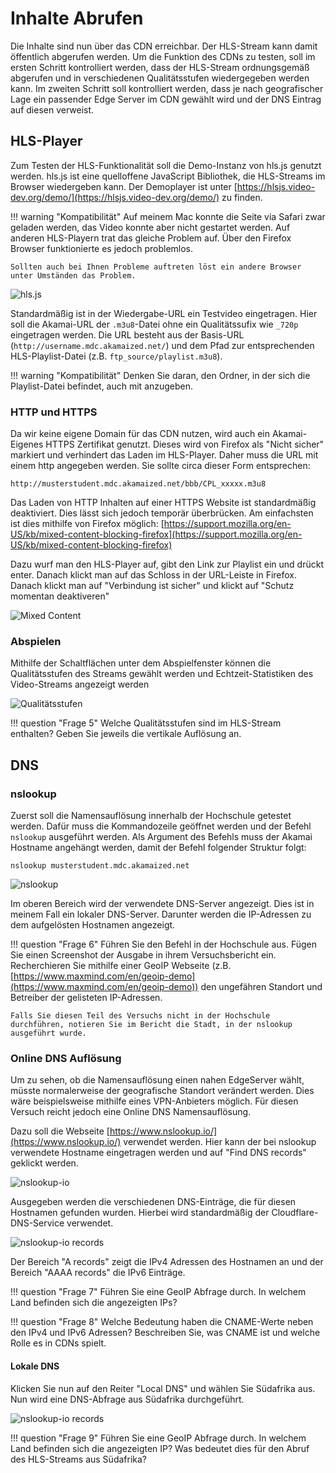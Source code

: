 # Inhalte Abrufen

Die Inhalte sind nun über das CDN erreichbar. Der HLS-Stream kann damit öffentlich abgerufen werden. Um die Funktion des CDNs zu testen, soll im ersten Schritt kontrolliert werden, dass der HLS-Stream ordnungsgemäß abgerufen und in verschiedenen Qualitätsstufen wiedergegeben werden kann. Im zweiten Schritt soll kontrolliert werden, dass je nach geografischer Lage ein passender Edge Server im CDN gewählt wird und der DNS Eintrag auf diesen verweist.

## HLS-Player

Zum Testen der HLS-Funktionalität soll die Demo-Instanz von hls.js genutzt werden. hls.js ist eine quelloffene JavaScript Bibliothek, die HLS-Streams im Browser wiedergeben kann. Der Demoplayer ist unter [https://hlsjs.video-dev.org/demo/](https://hlsjs.video-dev.org/demo/) zu finden.

!!! warning "Kompatibilität"
    Auf meinem Mac konnte die Seite via Safari zwar geladen werden, das Video konnte aber nicht gestartet werden. Auf anderen HLS-Playern trat das gleiche Problem auf. Über den Firefox Browser funktionierte es jedoch problemlos.

    Sollten auch bei Ihnen Probleme auftreten löst ein andere Browser unter Umständen das Problem.


![hls.js](../assets/versuch2/hls_js.png)

Standardmäßig ist in der Wiedergabe-URL ein Testvideo eingetragen. Hier soll die Akamai-URL der `.m3u8`-Datei ohne ein Qualitätssufix wie `_720p` eingetragen werden. Die URL besteht aus der Basis-URL (`http://username.mdc.akamaized.net/`) und dem Pfad zur entsprechenden HLS-Playlist-Datei (z.B. `ftp_source/playlist.m3u8`).

!!! warning "Kompatibilität"
    Denken Sie daran, den Ordner, in der sich die Playlist-Datei befindet, auch mit anzugeben.

### HTTP und HTTPS

Da wir keine eigene Domain für das CDN nutzen, wird auch ein Akamai-Eigenes HTTPS Zertifikat genutzt. Dieses wird von Firefox als "Nicht sicher" markiert und verhindert das Laden im HLS-Player. Daher muss die URL mit einem http angegeben werden. Sie sollte circa dieser Form entsprechen:

```
http://musterstudent.mdc.akamaized.net/bbb/CPL_xxxxx.m3u8
```

Das Laden von HTTP Inhalten auf einer HTTPS Website ist standardmäßig deaktiviert. Dies lässt sich jedoch temporär überbrücken. Am einfachsten ist dies mithilfe von Firefox möglich: [https://support.mozilla.org/en-US/kb/mixed-content-blocking-firefox](https://support.mozilla.org/en-US/kb/mixed-content-blocking-firefox)

Dazu wurf man den HLS-Player auf, gibt den Link zur Playlist ein und drückt enter. Danach klickt man auf das Schloss in der URL-Leiste in Firefox. Danach klickt man auf "Verbindung ist sicher" und klickt auf "Schutz momentan deaktiveren"

![Mixed Content](../assets/versuch2/mixed-content.png)

### Abspielen

Mithilfe der Schaltflächen unter dem Abspielfenster können die Qualitätsstufen des Streams gewählt werden und Echtzeit-Statistiken des Video-Streams angezeigt werden

![Qualitätsstufen](../assets/versuch2/hls_js_quality.png)

!!! question "Frage 5"
    Welche Qualitätsstufen sind im HLS-Stream enthalten? Geben Sie jeweils die vertikale Auflösung an.

## DNS

### nslookup

Zuerst soll die Namensauflösung innerhalb der Hochschule getestet werden. Dafür muss die Kommandozeile geöffnet werden und der Befehl `nslookup` ausgeführt werden. Als Argument des Befehls muss der Akamai Hostname angehängt werden, damit der Befehl folgender Struktur folgt:

```
nslookup musterstudent.mdc.akamaized.net
```

![nslookup](../assets/versuch2/nslookup.png)

Im oberen Bereich wird der verwendete DNS-Server angezeigt. Dies ist in meinem Fall ein lokaler DNS-Server. Darunter werden die IP-Adressen zu dem aufgelösten Hostnamen angezeigt.

!!! question "Frage 6"
    Führen Sie den Befehl in der Hochschule aus. Fügen Sie einen Screenshot der Ausgabe in ihrem Versuchsbericht ein. Recherchieren Sie mithilfe einer GeoIP Webseite (z.B. [https://www.maxmind.com/en/geoip-demo](https://www.maxmind.com/en/geoip-demo)) den ungefähren Standort und Betreiber der gelisteten IP-Adressen.

    Falls Sie diesen Teil des Versuchs nicht in der Hochschule durchführen, notieren Sie im Bericht die Stadt, in der nslookup ausgeführt wurde.

### Online DNS Auflösung

Um zu sehen, ob die Namensauflösung einen nahen EdgeServer wählt, müsste normalerweise der geografische Standort verändert werden. Dies wäre beispielsweise mithilfe eines VPN-Anbieters möglich. Für diesen Versuch reicht jedoch eine Online DNS Namensauflösung.

Dazu soll die Webseite [https://www.nslookup.io/](https://www.nslookup.io/) verwendet werden. Hier kann der bei nslookup verwendete Hostname eingetragen werden und auf "Find DNS records" geklickt werden.

![nslookup-io](../assets/versuch2/nslookup-io.png)

Ausgegeben werden die verschiedenen DNS-Einträge, die für diesen Hostnamen gefunden wurden. Hierbei wird standardmäßig der Cloudflare-DNS-Service verwendet.

![nslookup-io records](../assets/versuch2/nslookup-io_records.png)

Der Bereich "A records" zeigt die IPv4 Adressen des Hostnamen an und der Bereich "AAAA records" die IPv6 Einträge.

!!! question "Frage 7"
    Führen Sie eine GeoIP Abfrage durch. In welchem Land befinden sich die angezeigten IPs?

!!! question "Frage 8"
    Welche Bedeutung haben die CNAME-Werte neben den IPv4 und IPv6 Adressen? Beschreiben Sie, was CNAME ist und welche Rolle es in CDNs spielt.

#### Lokale DNS

Klicken Sie nun auf den Reiter "Local DNS" und wählen Sie Südafrika aus. Nun wird eine DNS-Abfrage aus Südafrika durchgeführt.

![nslookup-io records](../assets/versuch2/nslookup-io_suedafrika.png)

!!! question "Frage 9"
    Führen Sie eine GeoIP Abfrage durch. In welchem Land befinden sich die angezeigten IP? Was bedeutet dies für den Abruf des HLS-Streams aus Südafrika?